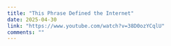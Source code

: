 ```yaml
---
title: "This Phrase Defined the Internet"
date: 2025-04-30
link: "https://www.youtube.com/watch?v=38D0ozYCqlU"
comments: ""
---
```


